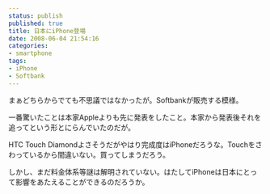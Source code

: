 ```yaml
---
status: publish
published: true
title: 日本にiPhone登場
date: 2008-06-04 21:54:16
categories:
- smartphone
tags:
- iPhone
- Softbank
---
```

まぁどちらからでても不思議ではなかったが。Softbankが販売する模様。

一番驚いたことは本家Appleよりも先に発表をしたこと。本家から発表後それを追ってという形とにらんでいたのだが。

HTC Touch Diamondよさそうだがやはり完成度はiPhoneだろうな。Touchをさわっているから間違いない。買ってしまうだろう。

しかし、まだ料金体系等謎は解明されていない。はたしてiPhoneは日本にとって影響をあたえることができるのだろうか。
